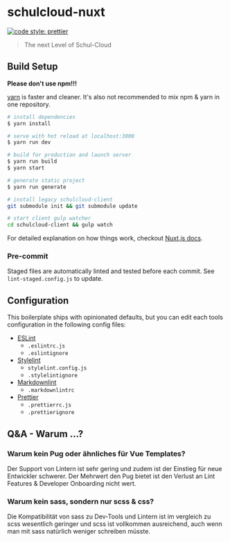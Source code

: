 # schulcloud-nuxt

[![code style: prettier](https://img.shields.io/badge/code_style-prettier-ff69b4.svg?style=flat-square)](https://github.com/prettier/prettier)

> The next Level of Schul-Cloud

## Build Setup

**Please don't use npm!!!**

[yarn](https://yarnpkg.com/lang/en/docs/install/) is faster and cleaner. It's also not recommended to mix npm & yarn in one repository.

```bash
# install dependencies
$ yarn install

# serve with hot reload at localhost:3000
$ yarn run dev

# build for production and launch server
$ yarn run build
$ yarn start

# generate static project
$ yarn run generate

# install legacy schulcloud-client
git submodule init && git submodule update

# start client gulp watcher
cd schulcloud-client && gulp watch
```

For detailed explanation on how things work, checkout [Nuxt.js docs](https://nuxtjs.org).

### Pre-commit

Staged files are automatically linted and tested before each commit. See `lint-staged.config.js` to update.

## Configuration

This boilerplate ships with opinionated defaults, but you can edit each tools configuration in the following config files:

- [ESLint](https://eslint.org/docs/user-guide/configuring)
  - `.eslintrc.js`
  - `.eslintignore`
- [Stylelint](https://stylelint.io/user-guide/configuration/)
  - `stylelint.config.js`
  - `.stylelintignore`
- [Markdownlint](https://github.com/markdownlint/markdownlint/blob/master/docs/configuration.md)
  - `.markdownlintrc`
- [Prettier](https://prettier.io/docs/en/configuration.html)
  - `.prettierrc.js`
  - `.prettierignore`

## Q&A - Warum ...?

### Warum kein Pug oder ähnliches für Vue Templates?

Der Support von Lintern ist sehr gering und zudem ist der Einstieg für neue Entwickler schwerer. Der Mehrwert den Pug bietet ist den Verlust an Lint Features & Developer Onboarding nicht wert.

### Warum kein sass, sondern nur scss & css?

Die Kompatibilität von sass zu Dev-Tools und Lintern ist im vergleich zu scss wesentlich geringer und scss ist vollkommen ausreichend, auch wenn man mit sass natürlich weniger schreiben müsste.
